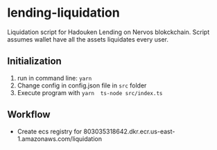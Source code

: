 # lending-liquidation

Liquidation script for Hadouken Lending on Nervos blokckchain. Script assumes wallet have all the assets liquidates every user.

## Initialization
1. run in command line: ```yarn```
2. Change config in config.json file in ```src``` folder
3. Execute program with ```yarn  ts-node src/index.ts```


## Workflow
- Create ecs registry for 803035318642.dkr.ecr.us-east-1.amazonaws.com/liquidation
